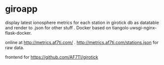 # giroapp
display latest ionosphere metrics for each station in girotick db as datatable and render to .json for other stuff . Docker based on tiangolo uwsgi-nginx-flask-docker.

online at http://metrics.af7ti.com/ . http://metrics.af7ti.com/stations.json for raw data.

frontend for https://github.com/AF7TI/girotick

